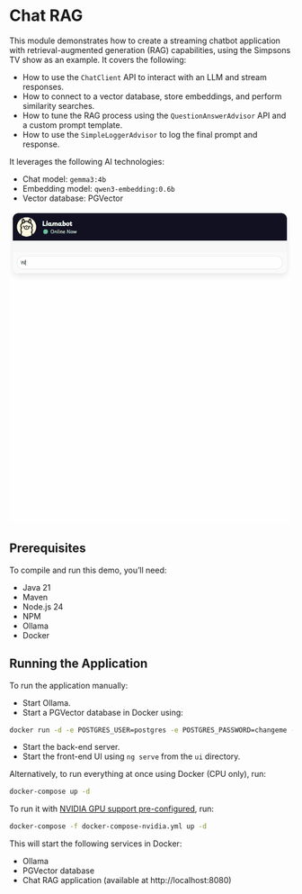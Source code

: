 # Chat RAG

This module demonstrates how to create a streaming chatbot application with retrieval-augmented generation (RAG) capabilities, using the Simpsons TV show as an example.
It covers the following:

- How to use the `ChatClient` API to interact with an LLM and stream responses.
- How to connect to a vector database, store embeddings, and perform similarity searches.
- How to tune the RAG process using the `QuestionAnswerAdvisor` API and a custom prompt template.
- How to use the `SimpleLoggerAdvisor` to log the final prompt and response.

It leverages the following AI technologies:

- Chat model: `gemma3:4b`
- Embedding model: `qwen3-embedding:0.6b`
- Vector database: PGVector

<img src=".readme/demo.gif" alt="Spring AI demo"/>

## Prerequisites

To compile and run this demo, you’ll need:

- Java 21
- Maven
- Node.js 24
- NPM
- Ollama
- Docker

## Running the Application

To run the application manually:

- Start Ollama.
- Start a PGVector database in Docker using:

```bash
docker run -d -e POSTGRES_USER=postgres -e POSTGRES_PASSWORD=changeme -p 5432:5432 pgvector/pgvector:pg18
```

- Start the back-end server.
- Start the front-end UI using `ng serve` from the `ui` directory.

Alternatively, to run everything at once using Docker (CPU only), run:

```bash
docker-compose up -d
```

To run it with [NVIDIA GPU support pre-configured](https://hub.docker.com/r/ollama/ollama#nvidia-gpu), run:

```bash
docker-compose -f docker-compose-nvidia.yml up -d
```

This will start the following services in Docker:

- Ollama
- PGVector database
- Chat RAG application (available at http://localhost:8080)
